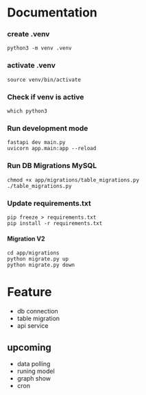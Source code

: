 # Documentation

### create .venv
    python3 -m venv .venv

### activate .venv
    source venv/bin/activate

### Check if venv is active
    which python3

### Run development mode
    fastapi dev main.py
    uvicorn app.main:app --reload

### Run DB Migrations MySQL
    chmod +x app/migrations/table_migrations.py
    ./table_migrations.py

### Update requirements.txt
    pip freeze > requirements.txt
    pip install -r requirements.txt

#### Migration V2
    cd app/migrations
    python migrate.py up
    python migrate.py down 

# Feature
- db connection
- table migration
- api service

## upcoming
- data polling
- runing model
- graph show
- cron